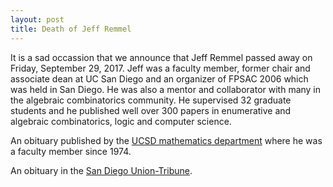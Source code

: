 ```yaml
---
layout: post
title: Death of Jeff Remmel
---
```


It is a sad occassion that we announce that Jeff Remmel passed away on Friday, September 29, 2017.
Jeff was a faculty member, former chair and associate dean at UC San Diego and an organizer of
FPSAC 2006 which was held in San Diego.
He was also a mentor and collaborator with many in the algebraic combinatorics community.
He supervised 32 graduate students and he published well over 300 papers in enumerative
and algebraic combinatorics, logic and computer science.

An obituary published by the [UCSD mathematics department](http://adminrecords.ucsd.edu/Notices/2017/2017-10-6-3.html)
where he was a faculty member since 1974.

An obituary in the [San Diego Union-Tribune](http://www.sandiegouniontribune.com/news/science/sd-me-jeffrey-remmel-20171006-story.html).
